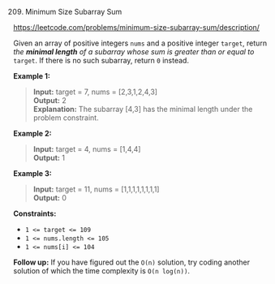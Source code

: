 209. Minimum Size Subarray Sum

https://leetcode.com/problems/minimum-size-subarray-sum/description/

Given an array of positive integers  `nums`  and a positive integer  `target`, return  _the  **minimal length**  of a_ _subarray_ _whose sum is greater than or equal to_  `target`. If there is no such subarray, return  `0`  instead.

**Example 1:**

> **Input:** target = 7, nums = [2,3,1,2,4,3]\
> **Output:** 2\
> **Explanation:** The subarray [4,3] has the minimal length under the problem constraint.

**Example 2:**

> **Input:** target = 4, nums = [1,4,4]\
> **Output:** 1

**Example 3:**

> **Input:** target = 11, nums = [1,1,1,1,1,1,1,1]\
> **Output:** 0

**Constraints:**

-   `1 <= target <= 109`
-   `1 <= nums.length <= 105`
-   `1 <= nums[i] <= 104`

**Follow up:** If you have figured out the `O(n)` solution, try coding another solution of which the time complexity is `O(n log(n))`.

